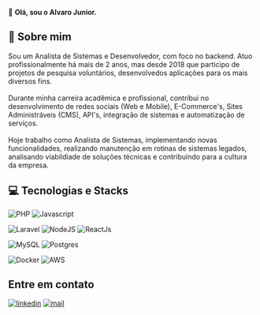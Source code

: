 
:wave: <strong>Olá, sou o Alvaro Junior.</strong>
## :open_book: Sobre mim
Sou um Analista de Sistemas e Desenvolvedor, com foco no backend. Atuo profissionalmente há mais de 2 anos, mas desde 2018 que participo de projetos de pesquisa voluntários, desenvolvedos aplicações para os mais diversos fins.
<br><br>
Durante minha carreira acadêmica e profissional, contribui no desenvolvimento de redes sociais (Web e Mobile), E-Commerce's, Sites Administráveis (CMS), API's, integração de sistemas e automatização de serviços.
<br><br>
Hoje trabalho como Analista de Sistemas, implementando novas funcionalidades, realizando manutenção em rotinas de sistemas legados, analisando viabildiade de soluções técnicas e contribuindo para a cultura da empresa.


## :computer: Tecnologias e Stacks
![PHP](https://img.shields.io/badge/php-7b7fb5?style=for-the-badge&logo=php&logoColor=white)
![Javascript](https://img.shields.io/badge/Javascript-ED8B00?style=for-the-badge&logo=javascript&logoColor=white)

![Laravel](https://img.shields.io/badge/laravel-ff3427?style=for-the-badge&logo=Laravel&logoColor=white)
![NodeJS](https://img.shields.io/badge/Node.js-43853D?style=for-the-badge&logo=node.js&logoColor=white)
![ReactJs](https://img.shields.io/badge/React-20232A?style=for-the-badge&logo=react&logoColor=61DAFB)

![MySQL](https://img.shields.io/badge/MySQL-00000F?style=for-the-badge&logo=mysql&logoColor=white)
![Postgres](https://img.shields.io/badge/postgres-%23316192.svg?style=for-the-badge&logo=postgresql&logoColor=white)

![Docker](https://img.shields.io/badge/docker-2468ee?style=for-the-badge&logo=docker&logoColor=white)
![AWS](https://img.shields.io/badge/aws_(EC2%2C_RDS%2C_S3)-0c2e40?style=for-the-badge&logo=amazon-aws&logoColor=white)

## Entre em contato
[![linkedin](https://img.shields.io/badge/LinkedIn-0077B5?style=for-the-badge&logo=linkedin&logoColor=white)](https://www.linkedin.com/in/alvaro-junior-831299183/)
[![mail](https://img.shields.io/badge/Gmail-D14836?style=for-the-badge&logo=gmail&logoColor=white)](mailto:alvarojunior02.dev@gmail.com)

